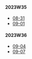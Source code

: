 
#### 2023W35
- [08-31](../2023W35/08-31/Lang/README.md)
- [09-01](../2023W35/09-01/Lang/README.md)

#### 2023W36
- [09-04](../2023W36/09-04/Lang/README.md)
- [09-07](../2023W36/09-07/Lang/README.md)
